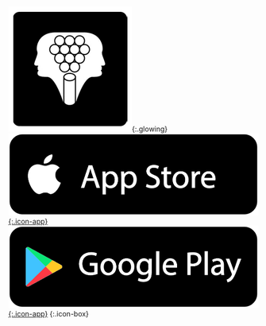 
!["APP icon"](/assets/img/giostra-APP.png){:.glowing}
[!["APP download Apple"](/assets/img/app-store.png){:.icon-app}](https://apps.apple.com/it/app/la-giostra-individuale/id6741768625)
[!["APP download google"](/assets/img/g-play.png){:.icon-app}](https://play.google.com/store/apps/details?id=it.giostraindividuale.app&pcampaignid=web_share)
{:.icon-box}

